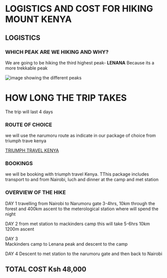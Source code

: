 # LOGISTICS AND COST FOR HIKING MOUNT KENYA

## LOGISTICS

### WHICH PEAK ARE WE HIKING AND WHY?
We are going to be hiking the third highest peak- **LENANA** Because its a more trekkable peak

![image showing the different peaks](https://www.adventurealternative.com/media/817099/view-of-peaks.jpg?width=598px&height=311px)

# HOW LONG THE TRIP TAKES
The trip will last 4 days


### ROUTE OF CHOICE
we will use the narumoru route as indicate in our package of choice from triumph trave kenya

[TRIUMPH TRAVEL KENYA](https://www.safaribookings.com/day/t15108)

### BOOKINGS
we will be booking with triumph travel Kenya. TThis package includes transport to and from Nairobi, luch and dinner at the camp and met station

### OVERVIEW OF THE HIKE

DAY 1
travelling from Nairobi to Narumoru gate 3-4hrs, 10km through the forest and 400km ascent to the meterological station where will spend the night

DAY 2
from met station to mackinders camp this will take 5-6hrs 10km 1200m ascent

DAY 3  
Mackinders camp to Lenana peak  and descent to the camp

DAY 4 
Descent to met station to the narumoru gate and then back to Nairobi

## TOTAL COST Ksh 48,000



